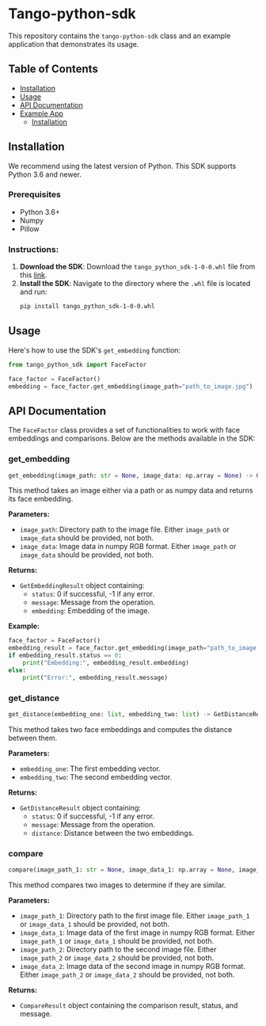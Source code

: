 # Tango-python-sdk

This repository contains the `tango-python-sdk` class and an example application that demonstrates its usage.

## Table of Contents
- [Installation](#installation)
- [Usage](#usage)
- [API Documentation](#api-documentation)
- [Example App](#example-app)
  - [Installation](#example-app-installation)

## Installation
We recommend using the latest version of Python. This SDK supports Python 3.6 and newer.

### Prerequisites
- Python 3.6+
- Numpy 
- Pillow

### Instructions:

1. **Download the SDK**: Download the `tango_python_sdk-1-0-0.whl` file from this [link](#provide-the-link-here).
2. **Install the SDK**: Navigate to the directory where the `.whl` file is located and run:
   ```bash
   pip install tango_python_sdk-1-0-0.whl
   ```
## Usage

Here's how to use the SDK's `get_embedding` function:

```python
from tango_python_sdk import FaceFactor

face_factor = FaceFactor()
embedding = face_factor.get_embedding(image_path="path_to_image.jpg")
```

## API Documentation

The `FaceFactor` class provides a set of functionalities to work with face embeddings and comparisons. Below are the methods available in the SDK:

### get_embedding

```python
get_embedding(image_path: str = None, image_data: np.array = None) -> GetEmbeddingResult
```

This method takes an image either via a path or as numpy data and returns its face embedding.

**Parameters:**

- `image_path`: Directory path to the image file. Either `image_path` or `image_data` should be provided, not both.
- `image_data`: Image data in numpy RGB format. Either `image_path` or `image_data` should be provided, not both.

**Returns:**

- `GetEmbeddingResult` object containing:
  - `status`: 0 if successful, -1 if any error.
  - `message`: Message from the operation.
  - `embedding`: Embedding of the image.

**Example:**

```python
face_factor = FaceFactor()
embedding_result = face_factor.get_embedding(image_path="path_to_image.jpg")
if embedding_result.status == 0:
    print("Embedding:", embedding_result.embedding)
else:
    print("Error:", embedding_result.message)
```

### get_distance

```python
get_distance(embedding_one: list, embedding_two: list) -> GetDistanceResult
```

This method takes two face embeddings and computes the distance between them.

**Parameters:**

- `embedding_one`: The first embedding vector.
- `embedding_two`: The second embedding vector.

**Returns:**

- `GetDistanceResult` object containing:
  - `status`: 0 if successful, -1 if any error.
  - `message`: Message from the operation.
  - `distance`: Distance between the two embeddings.

### compare

```python
compare(image_path_1: str = None, image_data_1: np.array = None, image_path_2: str = None, image_data_2: np.array = None) -> CompareResult
```

This method compares two images to determine if they are similar.

**Parameters:**

- `image_path_1`: Directory path to the first image file. Either `image_path_1` or `image_data_1` should be provided, not both.
- `image_data_1`: Image data of the first image in numpy RGB format. Either `image_path_1` or `image_data_1` should be provided, not both.
- `image_path_2`: Directory path to the second image file. Either `image_path_2` or `image_data_2` should be provided, not both.
- `image_data_2`: Image data of the second image in numpy RGB format. Either `image_path_2` or `image_data_2` should be provided, not both.

**Returns:**

- `CompareResult` object containing the comparison result, status, and message.

